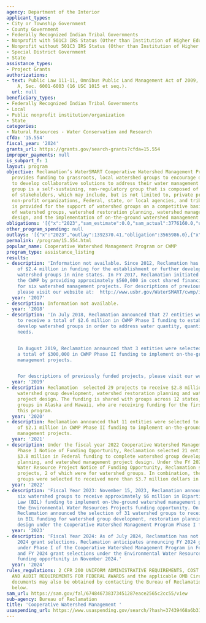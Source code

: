 ```yaml
---
agency: Department of the Interior
applicant_types:
- City or Township Government
- County Government
- Federally Recognized Indian Tribal Governments
- Nonprofit with 501C3 IRS Status (Other than Institution of Higher Education)
- Nonprofit without 501C3 IRS Status (Other than Institution of Higher Education)
- Special District Government
- State
assistance_types:
- Project Grants
authorizations:
- text: Public Law 111-11, Omnibus Public Land Management Act of 2009, Title VI, Subtitle
    A, Sec. 6001-6003 (16 USC 1015 et seq.).
  url: null
beneficiary_types:
- Federally Recognized Indian Tribal Governments
- Local
- Public nonprofit institution/organization
- State
categories:
- Natural Resources - Water Conservation and Research
cfda: '15.554'
fiscal_year: '2024'
grants_url: https://grants.gov/search-grants?cfda=15.554
improper_payments: null
is_subpart_f: 1
layout: program
objective: Reclamation’s WaterSMART Cooperative Watershed Management Program (CWMP)
  provides funding to grassroots, local watershed groups to encourage diverse stakeholders
  to develop collaborative solutions to address their water management needs. A watershed
  group is a self-sustaining, non-regulatory group that is composed of a diverse array
  of stakeholders, which may include, but is not limited to, private property owners,
  non-profit organizations, Federal, state, or local agencies, and tribes. Funding
  is provided for the support of watershed groups on a competitive basis for the development
  of watershed groups, watershed restoration planning, watershed management project
  design, and the implementation of on-the-ground watershed management projects.
obligations: '[{"x":"2023","sam_estimate":0.0,"sam_actual":3776160.0,"usa_spending_actual":3500983.09},{"x":"2024","sam_estimate":0.0,"sam_actual":7316253.0,"usa_spending_actual":8063848.2},{"x":"2025","sam_estimate":0.0,"sam_actual":4954000.0,"usa_spending_actual":1796206.0}]'
other_program_spending: null
outlays: '[{"x":"2023","outlay":1392370.41,"obligation":3565986.0},{"x":"2024","outlay":126085.53,"obligation":8199070.75},{"x":"2025","outlay":0.0,"obligation":1796206.0}]'
permalink: /program/15.554.html
popular_name: Cooperative Watershed Management Program or CWMP
program_type: assistance_listing
results:
- description: 'Information not available. Since 2012, Reclamation has awarded a total
    of $2.4 million in funding for the establishment or further development of 30
    watershed groups in nine states. In FY 2017, Reclamation initiated Phase II of
    the CWMP by providing approximately $560,000 in cost shared financial assistance
    for six watershed management projects. For descriptions of previously funded projects,
    please visit our website at:  http://www.usbr.gov/WaterSMART/cwmp/index.html .'
  year: '2017'
- description: Information not available.
  year: '2018'
- description: 'In July 2018, Reclamation announced that 27 entities were selected
    to receive a total of $2.6 million in CWMP Phase I funding to establish or further
    develop watershed groups in order to address water quantity, quantity, and restoration
    needs.


    In August 2019, Reclamation announced that 3 entities were selected to receive
    a total of $300,000 in CWMP Phase II funding to implement on-the-ground watershed
    management projects.


    For descriptions of previously funded projects, please visit our website at:  http://www.usbr.gov/WaterSMART/cwmp/index.html.'
  year: '2019'
- description: Reclamation  selected 29 projects to receive $2.8 million to complete
    watershed group development, watershed restoration planning and watershed management
    project design. The funding is shared with groups across 12 states, including
    groups in Alaska and Hawaii, who are receiving funding for the first time through
    this program.
  year: '2020'
- description: Reclamation announced that 11 entities were selected to receive a total
    of $2.1 million in CWMP Phase II funding to implement on-the-ground watershed
    management projects.
  year: '2021'
- description: Under the fiscal year 2022 Cooperative Watershed Management Program
    Phase I Notice of Funding Opportunity, Reclamation selected 21 entities to receive
    $3.8 million in Federal funding to complete watershed group development, restoration
    planning, and watershed management project design. Under the FY 2022 Environmental
    Water Resource Project Notice of Funding Opportunity, Reclamation selected 27
    projects, 2 of which were for watershed groups. In combination, the two watershed
    groups were selected to received more than $3.7 million dollars in Federal funding.
  year: '2022'
- description: 'Fiscal Year 2023: November 15, 2023, Reclamation announced the selected
    six watershed groups to receive approximately $6 million in Bipartisan Infrastructure
    Law (BIL) funding to implement on-the-ground watershed management projects under
    the Environmental Water Resources Projects funding opportunity. On July 2, 2024,
    Reclamation announced the selection of 31 watershed groups to receive $8.9 million
    in BIL funding for watershed group development, restoration planning, and project
    design under the Cooperative Watershed Management Program Phase I funding opportunity.'
  year: '2023'
- description: 'Fiscal Year 2024: As of July 2024, Reclamation has not announced FY
    2024 grant selections. Reclamation anticipates announcing FY 2024 grant selections
    under Phase I of the Cooperative Watershed Management Program in February 2025
    and FY 2024 grant selections under the Environmental Water Resources Projects
    funding opportunity in November 2024.'
  year: '2024'
rules_regulations: 2 CFR 200 UNIFORM ADMINISTRATIVE REQUIREMENTS, COST PRINCIPLES,
  AND AUDIT REQUIREMENTS FOR FEDERAL AWARDS and the applicable OMB Circulars.  These
  documents may also be obtained by contacting the Bureau of Reclamation Office listed
  below.
sam_url: https://sam.gov/fal/674846738373451287eace2565c2cc55/view
sub-agency: Bureau of Reclamation
title: 'Cooperative Watershed Management '
usaspending_url: https://www.usaspending.gov/search/?hash=37439468a6b31a6d3c4af25afeaeec68
---
```

